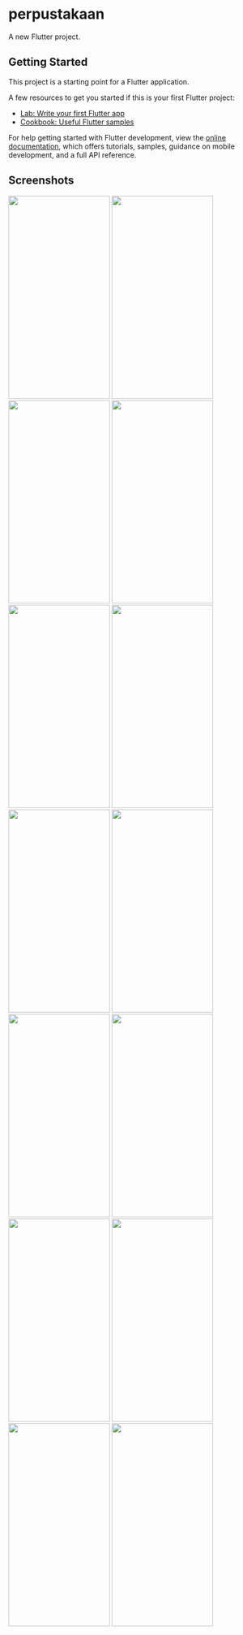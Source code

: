 # perpustakaan

A new Flutter project.

## Getting Started

This project is a starting point for a Flutter application.

A few resources to get you started if this is your first Flutter project:

- [Lab: Write your first Flutter app](https://docs.flutter.dev/get-started/codelab)
- [Cookbook: Useful Flutter samples](https://docs.flutter.dev/cookbook)

For help getting started with Flutter development, view the
[online documentation](https://docs.flutter.dev/), which offers tutorials,
samples, guidance on mobile development, and a full API reference.

## Screenshots

<img src="https://github.com/putriiqlimaaa/aplikasi-perpustakaan-api-localhost/assets/154120863/600e0eab-2c47-46bf-959a-24ba41e2ad8a" width="200" height="400">

<img src="https://github.com/putriiqlimaaa/aplikasi-perpustakaan-api-localhost/assets/154120863/5853fa18-b595-4f5b-b449-cc117d5b0973" width="200" height="400">

<img src="https://github.com/putriiqlimaaa/aplikasi-perpustakaan-api-localhost/assets/154120863/74a8acbd-db04-4835-ab8e-997617836f27" width="200" height="400">

<img src="https://github.com/putriiqlimaaa/aplikasi-perpustakaan-api-localhost/assets/154120863/a37a90c2-0ddc-4cfe-b169-2e86ecc75d97" width="200" height="400">

<img src="https://github.com/putriiqlimaaa/aplikasi-perpustakaan-api-localhost/assets/154120863/540bb57f-f03d-4b4b-803f-617615af5887" width="200" height="400">

<img src="https://github.com/putriiqlimaaa/aplikasi-perpustakaan-api-localhost/assets/154120863/c5021ecb-04ab-421a-9801-deec92d1751e" width="200" height="400">

<img src="https://github.com/putriiqlimaaa/aplikasi-perpustakaan-api-localhost/assets/154120863/316d7064-f944-4efd-871f-6531762e237a" width="200" height="400">

<img src="https://github.com/putriiqlimaaa/aplikasi-perpustakaan-api-localhost/assets/154120863/f0d16435-1169-4d9b-8fd3-2326c99add9d" width="200" height="400">

<img src="https://github.com/putriiqlimaaa/aplikasi-perpustakaan-api-localhost/assets/154120863/59a555c4-10e1-4320-818a-ef9335bd452c" width="200" height="400">

<img src="https://github.com/putriiqlimaaa/aplikasi-perpustakaan-api-localhost/assets/154120863/ab256b10-9ded-4307-92e9-d8966639eb11" width="200" height="400">

<img src="https://github.com/putriiqlimaaa/aplikasi-perpustakaan-api-localhost/assets/154120863/e1be7aa5-1ffe-41ff-8014-33c61bb09bdf" width="200" height="400">

<img src="https://github.com/putriiqlimaaa/aplikasi-perpustakaan-api-localhost/assets/154120863/1425412c-1de1-4b04-ad83-32b23ba01004" width="200" height="400">

<img src="https://github.com/putriiqlimaaa/aplikasi-perpustakaan-api-localhost/assets/154120863/529bd475-8fc1-4876-b0aa-6383e90e65a3" width="200" height="400">

<img src="https://github.com/putriiqlimaaa/aplikasi-perpustakaan-api-localhost/assets/154120863/d3782393-4139-47ce-9ec4-937a882136b5" width="200" height="400">



